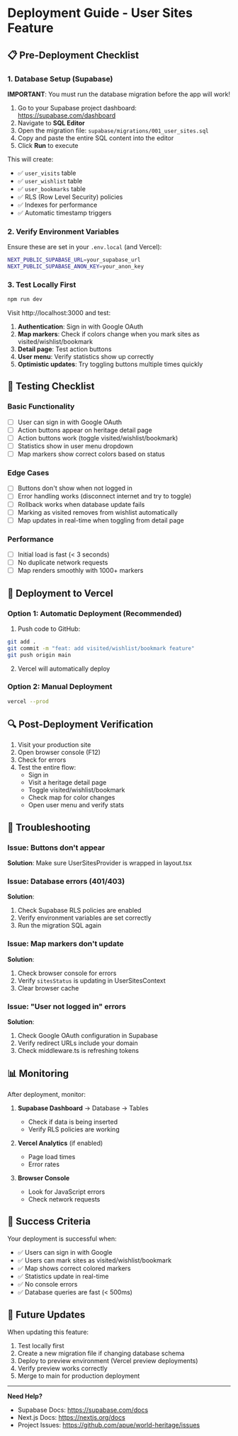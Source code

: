 # Deployment Guide - User Sites Feature

## 📋 Pre-Deployment Checklist

### 1. Database Setup (Supabase)

**IMPORTANT**: You must run the database migration before the app will work!

1. Go to your Supabase project dashboard: https://supabase.com/dashboard
2. Navigate to **SQL Editor**
3. Open the migration file: `supabase/migrations/001_user_sites.sql`
4. Copy and paste the entire SQL content into the editor
5. Click **Run** to execute

This will create:

- ✅ `user_visits` table
- ✅ `user_wishlist` table
- ✅ `user_bookmarks` table
- ✅ RLS (Row Level Security) policies
- ✅ Indexes for performance
- ✅ Automatic timestamp triggers

### 2. Verify Environment Variables

Ensure these are set in your `.env.local` (and Vercel):

```bash
NEXT_PUBLIC_SUPABASE_URL=your_supabase_url
NEXT_PUBLIC_SUPABASE_ANON_KEY=your_anon_key
```

### 3. Test Locally First

```bash
npm run dev
```

Visit http://localhost:3000 and test:

1. **Authentication**: Sign in with Google OAuth
2. **Map markers**: Check if colors change when you mark sites as visited/wishlist/bookmark
3. **Detail page**: Test action buttons
4. **User menu**: Verify statistics show up correctly
5. **Optimistic updates**: Try toggling buttons multiple times quickly

## 🧪 Testing Checklist

### Basic Functionality

- [ ] User can sign in with Google OAuth
- [ ] Action buttons appear on heritage detail page
- [ ] Action buttons work (toggle visited/wishlist/bookmark)
- [ ] Statistics show in user menu dropdown
- [ ] Map markers show correct colors based on status

### Edge Cases

- [ ] Buttons don't show when not logged in
- [ ] Error handling works (disconnect internet and try to toggle)
- [ ] Rollback works when database update fails
- [ ] Marking as visited removes from wishlist automatically
- [ ] Map updates in real-time when toggling from detail page

### Performance

- [ ] Initial load is fast (< 3 seconds)
- [ ] No duplicate network requests
- [ ] Map renders smoothly with 1000+ markers

## 🚀 Deployment to Vercel

### Option 1: Automatic Deployment (Recommended)

1. Push code to GitHub:

```bash
git add .
git commit -m "feat: add visited/wishlist/bookmark feature"
git push origin main
```

2. Vercel will automatically deploy

### Option 2: Manual Deployment

```bash
vercel --prod
```

## 🔍 Post-Deployment Verification

1. Visit your production site
2. Open browser console (F12)
3. Check for errors
4. Test the entire flow:
   - Sign in
   - Visit a heritage detail page
   - Toggle visited/wishlist/bookmark
   - Check map for color changes
   - Open user menu and verify stats

## 🐛 Troubleshooting

### Issue: Buttons don't appear

**Solution**: Make sure UserSitesProvider is wrapped in layout.tsx

### Issue: Database errors (401/403)

**Solution**:

1. Check Supabase RLS policies are enabled
2. Verify environment variables are set correctly
3. Run the migration SQL again

### Issue: Map markers don't update

**Solution**:

1. Check browser console for errors
2. Verify `sitesStatus` is updating in UserSitesContext
3. Clear browser cache

### Issue: "User not logged in" errors

**Solution**:

1. Check Google OAuth configuration in Supabase
2. Verify redirect URLs include your domain
3. Check middleware.ts is refreshing tokens

## 📊 Monitoring

After deployment, monitor:

1. **Supabase Dashboard** → Database → Tables
   - Check if data is being inserted
   - Verify RLS policies are working

2. **Vercel Analytics** (if enabled)
   - Page load times
   - Error rates

3. **Browser Console**
   - Look for JavaScript errors
   - Check network requests

## 🎉 Success Criteria

Your deployment is successful when:

- ✅ Users can sign in with Google
- ✅ Users can mark sites as visited/wishlist/bookmark
- ✅ Map shows correct colored markers
- ✅ Statistics update in real-time
- ✅ No console errors
- ✅ Database queries are fast (< 500ms)

## 🔄 Future Updates

When updating this feature:

1. Test locally first
2. Create a new migration file if changing database schema
3. Deploy to preview environment (Vercel preview deployments)
4. Verify preview works correctly
5. Merge to main for production deployment

---

**Need Help?**

- Supabase Docs: https://supabase.com/docs
- Next.js Docs: https://nextjs.org/docs
- Project Issues: https://github.com/apue/world-heritage/issues
